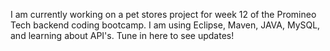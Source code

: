 I am currently working on a pet stores project for week 12 of the Promineo Tech backend coding bootcamp. I am using Eclipse, Maven, JAVA, MySQL, and learning about API's. Tune in here to see updates! 
